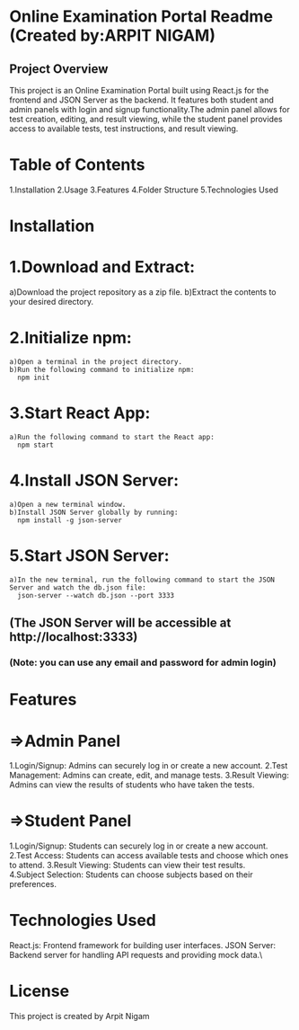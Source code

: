 # Online Examination Portal Readme  (Created by:ARPIT NIGAM)

## Project Overview
This project is an Online Examination Portal built using React.js for the frontend and JSON Server as the backend. It features both student and admin panels with login and signup functionality.The admin panel allows for test creation, editing, and result viewing, while the student panel provides access to available tests, test instructions, and result viewing.

# Table of Contents
1.Installation
2.Usage
3.Features
4.Folder Structure
5.Technologies Used

# Installation

# 1.Download and Extract:
  a)Download the project repository as a zip file.
  b)Extract the contents to your desired directory.
  
# 2.Initialize npm:
    a)Open a terminal in the project directory.
    b)Run the following command to initialize npm:
      npm init

# 3.Start React App:
    a)Run the following command to start the React app:
      npm start
      
# 4.Install JSON Server:
    a)Open a new terminal window.
    b)Install JSON Server globally by running:
      npm install -g json-server

# 5.Start JSON Server:
    a)In the new terminal, run the following command to start the JSON Server and watch the db.json file:
      json-server --watch db.json --port 3333

## (The JSON Server will be accessible at http://localhost:3333)

### (Note: you can use any email and password for admin login)


# Features

#  =>Admin Panel
  1.Login/Signup: Admins can securely log in or create a new account.
  2.Test Management: Admins can create, edit, and manage tests.
  3.Result Viewing: Admins can view the results of students who have taken the tests.

# =>Student Panel
  1.Login/Signup: Students can securely log in or create a new account.
  2.Test Access: Students can access available tests and choose which ones to attend.
  3.Result Viewing: Students can view their test results.  
  4.Subject Selection: Students can choose subjects based on their preferences.


# Technologies Used
   React.js: Frontend framework for building user interfaces.
   JSON Server: Backend server for handling API requests and providing mock data.\
   
# License
This project is created by Arpit Nigam 






